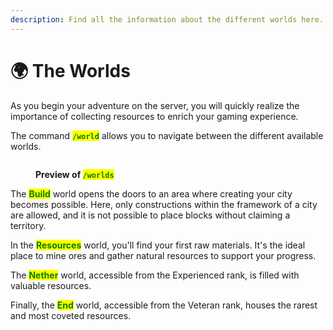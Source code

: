 ```yaml
---
description: Find all the information about the different worlds here.
---
```


# 🌍 The Worlds

As you begin your adventure on the server, you will quickly realize the importance of collecting resources to enrich your gaming experience.

The command <mark style="color:green;">**`/world`**</mark> allows you to navigate between the different available worlds.

<figure><img src="../.gitbook/assets/Capture d&#x27;écran 2024-12-03 121822.png" alt=""><figcaption><p><strong>Preview of </strong><mark style="color:green;"><strong><code>/worlds</code></strong></mark></p></figcaption></figure>

The <mark style="color:green;">**Build**</mark> world opens the doors to an area where creating your city becomes possible. Here, only constructions within the framework of a city are allowed, and it is not possible to place blocks without claiming a territory.

In the <mark style="color:green;">**Resources**</mark> world, you'll find your first raw materials. It's the ideal place to mine ores and gather natural resources to support your progress.

The <mark style="color:green;">**Nether**</mark> world, accessible from the Experienced rank, is filled with valuable resources.

Finally, the <mark style="color:green;">**End**</mark> world, accessible from the Veteran rank, houses the rarest and most coveted resources.
